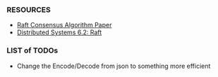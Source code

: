 ### RESOURCES

- [Raft Consensus Algorithm Paper](https://raft.github.io/raft.pdf)
- [Distributed Systems 6.2: Raft](https://www.youtube.com/watch?v=uXEYuDwm7e4)



### LIST of TODOs

- Change the Encode/Decode from json to something more efficient

